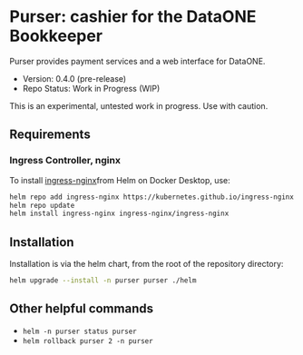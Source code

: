 # Purser: cashier for the DataONE Bookkeeper

Purser provides payment services and a web interface for DataONE.

- Version: 0.4.0 (pre-release)
- Repo Status: Work in Progress (WIP)

This is an experimental, untested work in progress. Use with caution.

## Requirements

### Ingress Controller, nginx

To install [ingress-nginx](https://kubernetes.github.io/ingress-nginx/deploy/#docker-desktop)from Helm on Docker Desktop, use:

```bash
helm repo add ingress-nginx https://kubernetes.github.io/ingress-nginx
helm repo update
helm install ingress-nginx ingress-nginx/ingress-nginx
```

## Installation

Installation is via the helm chart, from the root of the repository directory:

```sh
helm upgrade --install -n purser purser ./helm
```

## Other helpful commands

- `helm -n purser status purser`
- `helm rollback purser 2 -n purser`
